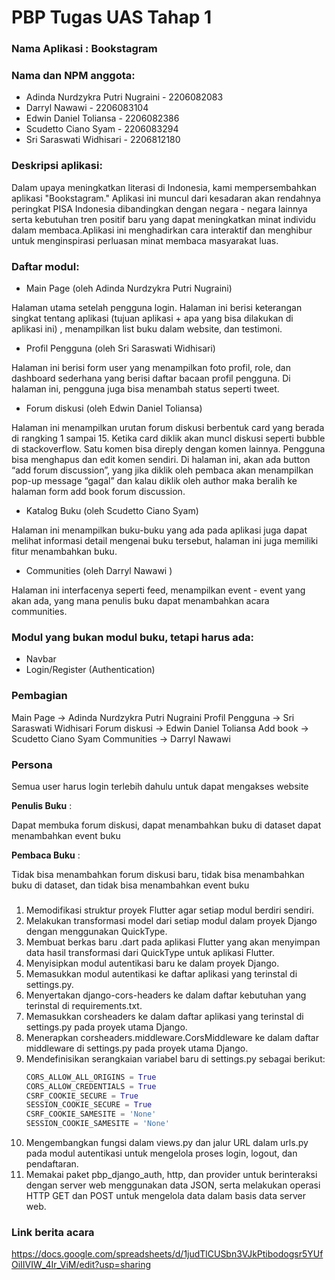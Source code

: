 # PBP Tugas UAS Tahap 1

### Nama Aplikasi : Bookstagram

### Nama dan NPM anggota:

- Adinda Nurdzykra Putri Nugraini - 2206082083 
- Darryl Nawawi - 2206083104
- Edwin Daniel Toliansa - 2206082386
- Scudetto Ciano Syam - 2206083294
- Sri Saraswati Widhisari - 2206812180 

### Deskripsi aplikasi:

Dalam upaya meningkatkan literasi di Indonesia, kami mempersembahkan aplikasi "Bookstagram." Aplikasi ini muncul dari kesadaran akan rendahnya peringkat PISA Indonesia dibandingkan dengan negara - negara lainnya serta kebutuhan tren positif baru yang dapat meningkatkan minat individu dalam membaca.Aplikasi ini menghadirkan cara interaktif dan menghibur untuk menginspirasi perluasan minat membaca masyarakat luas.

### Daftar modul: 
- Main Page (oleh Adinda Nurdzykra Putri Nugraini)   

Halaman utama setelah pengguna login. Halaman ini berisi keterangan singkat tentang aplikasi (tujuan aplikasi + apa yang bisa dilakukan di aplikasi ini) , menampilkan list buku dalam website, dan testimoni.
- Profil Pengguna (oleh Sri Saraswati Widhisari)  

Halaman ini berisi form user yang menampilkan foto profil, role, dan dashboard sederhana yang berisi daftar bacaan profil pengguna. Di halaman ini, pengguna juga bisa menambah status seperti tweet. 
- Forum diskusi (oleh Edwin Daniel Toliansa)  

Halaman ini menampilkan urutan forum diskusi berbentuk card yang berada di rangking 1 sampai 15. Ketika card diklik akan muncl diskusi seperti bubble di stackoverflow. Satu komen bisa direply dengan komen lainnya. Pengguna bisa menghapus dan edit komen sendiri.  Di halaman ini, akan ada button “add forum discussion”, yang jika diklik oleh pembaca akan menampilkan pop-up message “gagal” dan kalau diklik oleh author maka beralih ke halaman form add book forum discussion. 
- Katalog Buku (oleh Scudetto Ciano Syam) 

Halaman ini menampilkan buku-buku yang ada pada aplikasi juga dapat melihat informasi detail mengenai buku tersebut, halaman ini juga memiliki fitur menambahkan buku.
- Communities (oleh Darryl Nawawi )   

 Halaman ini interfacenya seperti feed, menampilkan event - event yang akan ada, yang mana penulis buku dapat menambahkan acara communities.

### Modul yang bukan modul buku, tetapi harus ada:
- Navbar 
- Login/Register (Authentication)

### Pembagian

Main Page         → Adinda Nurdzykra Putri Nugraini
Profil Pengguna   → Sri Saraswati Widhisari
Forum diskusi     → Edwin Daniel Toliansa
Add book          → Scudetto Ciano Syam
Communities       → Darryl Nawawi

### Persona

Semua user harus login terlebih dahulu untuk dapat mengakses website

**Penulis Buku** : 

Dapat membuka forum diskusi, dapat menambahkan buku di dataset dapat menambahkan event buku

**Pembaca Buku** : 

Tidak bisa menambahkan forum diskusi baru,  tidak bisa menambahkan buku di dataset, dan tidak bisa menambahkan event buku


###
1. Memodifikasi struktur proyek Flutter agar setiap modul berdiri sendiri.
2. Melakukan transformasi model dari setiap modul dalam proyek Django dengan menggunakan QuickType.
3. Membuat berkas baru .dart pada aplikasi Flutter yang akan menyimpan data hasil transformasi dari QuickType untuk aplikasi Flutter.
4. Menyisipkan modul autentikasi baru ke dalam proyek Django.
5. Memasukkan modul autentikasi ke daftar aplikasi yang terinstal di settings.py.
6. Menyertakan django-cors-headers ke dalam daftar kebutuhan yang terinstal di requirements.txt.
7. Memasukkan corsheaders ke dalam daftar aplikasi yang terinstal di settings.py pada proyek utama Django.
8. Menerapkan corsheaders.middleware.CorsMiddleware ke dalam daftar middleware di settings.py pada proyek utama Django.
9. Mendefinisikan serangkaian variabel baru di settings.py sebagai berikut:
    ```python
    CORS_ALLOW_ALL_ORIGINS = True
    CORS_ALLOW_CREDENTIALS = True
    CSRF_COOKIE_SECURE = True
    SESSION_COOKIE_SECURE = True
    CSRF_COOKIE_SAMESITE = 'None'
    SESSION_COOKIE_SAMESITE = 'None'
    ```
10. Mengembangkan fungsi dalam views.py dan jalur URL dalam urls.py pada modul autentikasi untuk mengelola proses login, logout, dan pendaftaran.
11. Memakai paket pbp_django_auth, http, dan provider untuk berinteraksi dengan server web menggunakan data JSON, serta melakukan operasi HTTP GET dan POST untuk mengelola data dalam basis data server web.

### Link berita acara 

https://docs.google.com/spreadsheets/d/1judTlCUSbn3VJkPtibodogsr5YUfOiIIVIW_4Ir_ViM/edit?usp=sharing